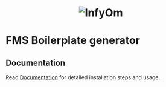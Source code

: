 <h1 align="center">
<img src="https://www.foreign.go.tz/themes/user/site/images/tz_gov_logo.png" alt="InfyOm"></h1>

# FMS Boilerplate generator



## Documentation

Read [Documentation](#) for detailed installation steps and usage.

